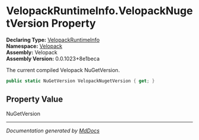 ﻿<!--  
  <auto-generated>   
    The contents of this file were generated by a tool.  
    Changes to this file may be list if the file is regenerated  
  </auto-generated>   
-->

# VelopackRuntimeInfo.VelopackNugetVersion Property

**Declaring Type:** [VelopackRuntimeInfo](../index.md)  
**Namespace:** [Velopack](../../index.md)  
**Assembly:** Velopack  
**Assembly Version:** 0.0.1023+8e1beca

 The current compiled Velopack NuGetVersion. 

```csharp
public static NuGetVersion VelopackNugetVersion { get; }
```

## Property Value

NuGetVersion

___

*Documentation generated by [MdDocs](https://github.com/ap0llo/mddocs)*
